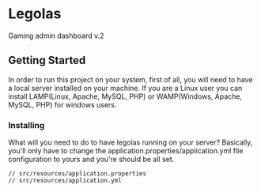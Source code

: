 # Legolas
Gaming admin dashboard v.2

## Getting Started

In order to run this project on your system, first of all, you will need to have a local server installed on your machine. If you are a Linux user you can install LAMP(Linux, Apache, MySQL, PHP) or WAMP(Windows, Apache, MySQL, PHP) for windows users.

### Installing

What will you need to do to have legolas running on your server? Basically, you'll only have to change the application.properties/application.yml file configuration to yours and you're should be all set. 

```
// src/resources/application.properties
// src/resources/application.yml
```

